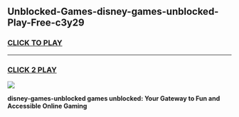 
## Unblocked-Games-disney-games-unblocked-Play-Free-c3y29
<h3>
<a href="https://premium76.site?title=disney-games-unblocked&ref=19M">CLICK TO PLAY</a></h3>
<hr>

<h3>
<a href="https://premium76.site?title=disney-games-unblocked&ref=19M">CLICK 2 PLAY</a>
  
</h3>

<a href="https://premium76.site?title=disney-games-unblocked&ref=19M"><img src="https://clearcache.store/games.png"></a>


**disney-games-unblocked games unblocked: Your Gateway to Fun and Accessible Online Gaming**
